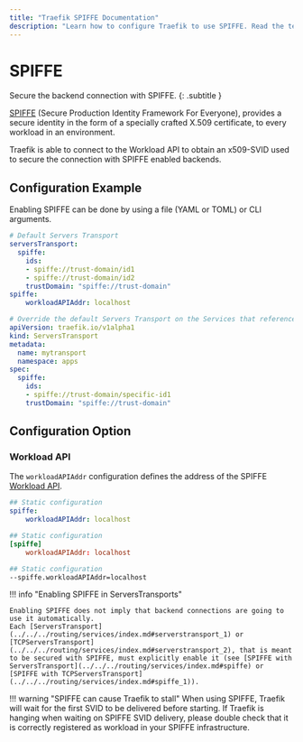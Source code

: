 ```yaml
---
title: "Traefik SPIFFE Documentation"
description: "Learn how to configure Traefik to use SPIFFE. Read the technical documentation."
---
```


# SPIFFE

Secure the backend connection with SPIFFE.
{: .subtitle }

[SPIFFE](https://spiffe.io/docs/latest/spiffe-about/overview/) (Secure Production Identity Framework For Everyone), 
provides a secure identity in the form of a specially crafted X.509 certificate, 
to every workload in an environment.

Traefik is able to connect to the Workload API to obtain an x509-SVID used to secure the connection with SPIFFE enabled backends.

## Configuration Example

Enabling SPIFFE can be done by using a file (YAML or TOML) or CLI arguments.

```yaml tab="File (YAML)"
# Default Servers Transport
serversTransport:
  spiffe:
    ids:
    - spiffe://trust-domain/id1
    - spiffe://trust-domain/id2
    trustDomain: "spiffe://trust-domain"
spiffe:
    workloadAPIAddr: localhost
```

```yaml tab="ServerTransport"
# Override the default Servers Transport on the Services that reference it.
apiVersion: traefik.io/v1alpha1
kind: ServersTransport
metadata:
  name: mytransport
  namespace: apps
spec:
  spiffe:
    ids:
    - spiffe://trust-domain/specific-id1
    trustDomain: "spiffe://trust-domain"
```

## Configuration Option

### Workload API

The `workloadAPIAddr` configuration defines the address of the SPIFFE [Workload API](https://spiffe.io/docs/latest/spiffe-about/spiffe-concepts/#spiffe-workload-api).

```yaml tab="File (YAML)"
## Static configuration
spiffe:
    workloadAPIAddr: localhost
```

```toml tab="File (TOML)"
## Static configuration
[spiffe]
    workloadAPIAddr: localhost
```

```bash tab="CLI"
## Static configuration
--spiffe.workloadAPIAddr=localhost
```

!!! info "Enabling SPIFFE in ServersTransports"

    Enabling SPIFFE does not imply that backend connections are going to use it automatically.
    Each [ServersTransport](../../../routing/services/index.md#serverstransport_1) or [TCPServersTransport](../../../routing/services/index.md#serverstransport_2), that is meant to be secured with SPIFFE, must explicitly enable it (see [SPIFFE with ServersTransport](../../../routing/services/index.md#spiffe) or [SPIFFE with TCPServersTransport](../../../routing/services/index.md#spiffe_1)).

!!! warning "SPIFFE can cause Traefik to stall"
    When using SPIFFE,
    Traefik will wait for the first SVID to be delivered before starting.
    If Traefik is hanging when waiting on SPIFFE SVID delivery,
    please double check that it is correctly registered as workload in your SPIFFE infrastructure.
